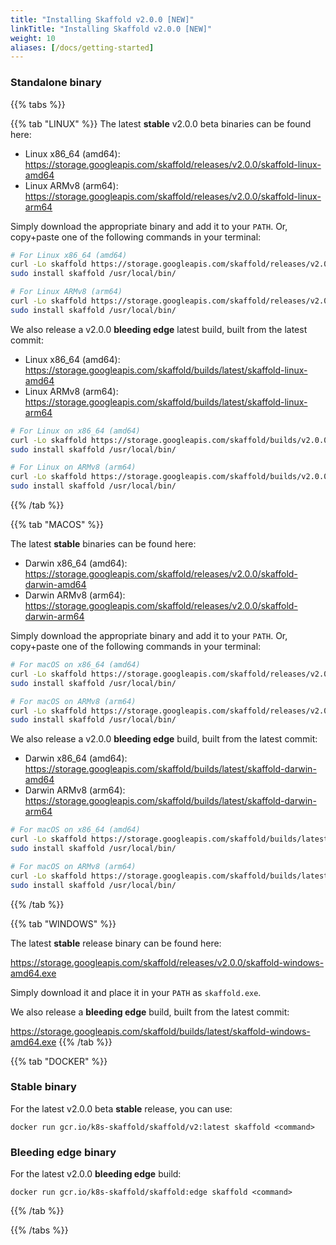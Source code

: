 ```yaml
---
title: "Installing Skaffold v2.0.0 [NEW]"
linkTitle: "Installing Skaffold v2.0.0 [NEW]"
weight: 10
aliases: [/docs/getting-started]
---
```

### Standalone binary

{{% tabs %}}

{{% tab "LINUX" %}}
The latest **stable** v2.0.0 beta binaries can be found here:
- Linux x86_64 (amd64): https://storage.googleapis.com/skaffold/releases/v2.0.0/skaffold-linux-amd64
- Linux ARMv8 (arm64): https://storage.googleapis.com/skaffold/releases/v2.0.0/skaffold-linux-arm64

Simply download the appropriate binary and add it to your `PATH`. Or, copy+paste one of the following commands in your terminal:

```bash
# For Linux x86_64 (amd64)
curl -Lo skaffold https://storage.googleapis.com/skaffold/releases/v2.0.0/skaffold-linux-amd64 && \
sudo install skaffold /usr/local/bin/
```

```bash
# For Linux ARMv8 (arm64)
curl -Lo skaffold https://storage.googleapis.com/skaffold/releases/v2.0.0/skaffold-linux-arm64 && \
sudo install skaffold /usr/local/bin/
```

We also release a v2.0.0 **bleeding edge** latest build, built from the latest commit:

- Linux x86_64 (amd64): https://storage.googleapis.com/skaffold/builds/latest/skaffold-linux-amd64
- Linux ARMv8 (arm64): https://storage.googleapis.com/skaffold/builds/latest/skaffold-linux-arm64

```bash
# For Linux on x86_64 (amd64)
curl -Lo skaffold https://storage.googleapis.com/skaffold/builds/v2.0.0/skaffold-linux-amd64 && \
sudo install skaffold /usr/local/bin/
```

```bash
# For Linux on ARMv8 (arm64)
curl -Lo skaffold https://storage.googleapis.com/skaffold/builds/v2.0.0/skaffold-linux-arm64 && \
sudo install skaffold /usr/local/bin/
```

{{% /tab %}}

{{% tab "MACOS" %}}

The latest **stable** binaries can be found here:

- Darwin x86_64 (amd64): https://storage.googleapis.com/skaffold/releases/v2.0.0/skaffold-darwin-amd64
- Darwin ARMv8 (arm64): https://storage.googleapis.com/skaffold/releases/v2.0.0/skaffold-darwin-arm64

Simply download the appropriate binary and add it to your `PATH`. Or, copy+paste one of the following commands in your terminal:

```bash
# For macOS on x86_64 (amd64)
curl -Lo skaffold https://storage.googleapis.com/skaffold/releases/v2.0.0/skaffold-darwin-amd64 && \
sudo install skaffold /usr/local/bin/
```

```bash
# For macOS on ARMv8 (arm64)
curl -Lo skaffold https://storage.googleapis.com/skaffold/releases/v2.0.0/skaffold-darwin-arm64 && \
sudo install skaffold /usr/local/bin/
```

We also release a v2.0.0 **bleeding edge** build, built from the latest commit:

- Darwin x86_64 (amd64): https://storage.googleapis.com/skaffold/builds/latest/skaffold-darwin-amd64
- Darwin ARMv8 (arm64): https://storage.googleapis.com/skaffold/builds/latest/skaffold-darwin-arm64

```bash
# For macOS on x86_64 (amd64)
curl -Lo skaffold https://storage.googleapis.com/skaffold/builds/latest/skaffold-darwin-amd64 && \
sudo install skaffold /usr/local/bin/
```

```bash
# For macOS on ARMv8 (arm64)
curl -Lo skaffold https://storage.googleapis.com/skaffold/builds/latest/skaffold-darwin-arm64 && \
sudo install skaffold /usr/local/bin/
```
{{% /tab %}}


{{% tab "WINDOWS" %}}

The latest **stable** release binary can be found here:

https://storage.googleapis.com/skaffold/releases/v2.0.0/skaffold-windows-amd64.exe

Simply download it and place it in your `PATH` as `skaffold.exe`.

We also release a **bleeding edge** build, built from the latest commit:

https://storage.googleapis.com/skaffold/builds/latest/skaffold-windows-amd64.exe
{{% /tab %}}

{{% tab "DOCKER" %}}
### Stable binary

For the latest v2.0.0 beta **stable** release, you can use:

`docker run gcr.io/k8s-skaffold/skaffold/v2:latest skaffold <command>`

### Bleeding edge binary

For the latest v2.0.0 **bleeding edge** build:

`docker run gcr.io/k8s-skaffold/skaffold:edge skaffold <command>`

{{% /tab %}}

{{% /tabs %}}

